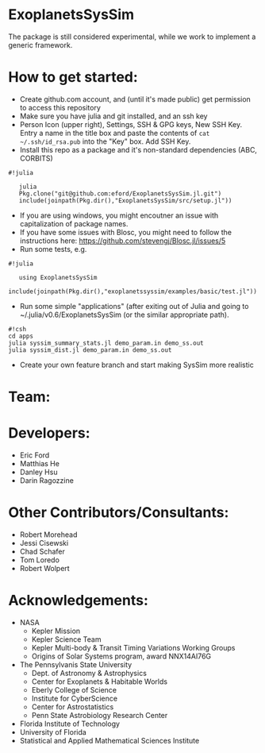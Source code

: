 # ExoplanetsSysSim
The package is still considered experimental, while we work to implement a generic framework.

# How to get started:
* Create github.com account, and (until it's made public) get permission to access this repository
* Make sure you have julia and git installed, and an ssh key
* Person Icon (upper right), Settings, SSH & GPG keys, New SSH Key.  Entry a name in the title box and paste the contents of `cat ~/.ssh/id_rsa.pub` into the "Key" box. Add SSH Key.  
* Install this repo as a package and it's non-standard dependencies (ABC, CORBITS)
```
#!julia

   julia
   Pkg.clone("git@github.com:eford/ExoplanetsSysSim.jl.git")
   include(joinpath(Pkg.dir(),"ExoplanetsSysSim/src/setup.jl"))   

```
* If you are using windows, you might encoutner an issue with capitalization of package names.
* If you have some issues with Blosc, you might need to follow the instructions here: https://github.com/stevengj/Blosc.jl/issues/5
* Run some tests, e.g. 
```
#!julia

   using ExoplanetsSysSim
   include(joinpath(Pkg.dir(),"exoplanetssyssim/examples/basic/test.jl"))   
```
* Run some simple "applications" (after exiting out of Julia and going to 
~/.julia/v0.6/ExoplanetsSysSim (or the similar appropriate path).

```
#!csh
cd apps
julia syssim_summary_stats.jl demo_param.in demo_ss.out
julia syssim_dist.jl demo_param.in demo_ss.out
```
* Create your own feature branch and start making SysSim more realistic

# Team:
# Developers:
  * Eric Ford
  * Matthias He
  * Danley Hsu
  * Darin Ragozzine
# Other Contributors/Consultants:
  * Robert Morehead
  * Jessi Cisewski
  * Chad Schafer
  * Tom Loredo
  * Robert Wolpert

# Acknowledgements:
* NASA
  * Kepler Mission
  * Kepler Science Team
  * Kepler Multi-body & Transit Timing Variations Working Groups
  * Origins of Solar Systems program, award NNX14AI76G
* The Pennsylvanis State University
  * Dept. of Astronomy & Astrophysics
  * Center for Exoplanets & Habitable Worlds
  * Eberly College of Science
  * Institute for CyberScience
  * Center for Astrostatistics
  * Penn State Astrobiology Research Center
* Florida Institute of Technology
* University of Florida
* Statistical and Applied Mathematical Sciences Institute
